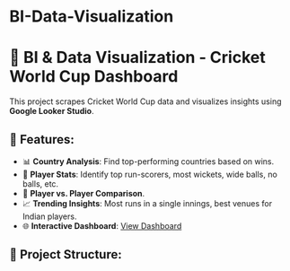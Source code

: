 # BI-Data-Visualization
# 🏏 BI & Data Visualization - Cricket World Cup Dashboard

This project scrapes Cricket World Cup data and visualizes insights using **Google Looker Studio**.

## 🚀 Features:
- 📊 **Country Analysis**: Find top-performing countries based on wins.
- 🎯 **Player Stats**: Identify top run-scorers, most wickets, wide balls, no balls, etc.
- 🔄 **Player vs. Player Comparison**.
- 📈 **Trending Insights**: Most runs in a single innings, best venues for Indian players.
- 🌐 **Interactive Dashboard**: [View Dashboard](https://lookerstudio.google.com/reporting/8645323a-ad11-413b-8866-d9a557b3829b)

## 📂 Project Structure:
